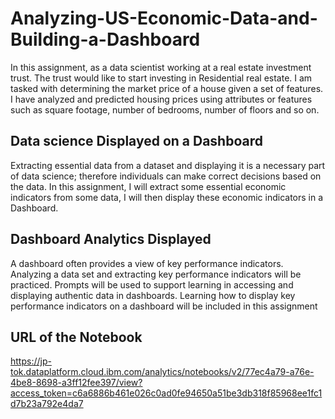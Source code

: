 # Analyzing-US-Economic-Data-and-Building-a-Dashboard
In this assignment, as a data scientist working at a real estate investment trust. The trust would like to start investing in Residential real estate. I am tasked with determining the market price of a house given a set of features. I have analyzed and predicted housing prices using attributes or features such as square footage, number of bedrooms, number of floors and so on.

## Data science Displayed on a Dashboard

Extracting essential data from a dataset and displaying it is a necessary part of data science;
therefore individuals can make correct decisions based on the data.
In this assignment, I will extract some essential economic indicators from some data,
I will then display these economic indicators in a Dashboard.

## Dashboard Analytics Displayed

A dashboard often provides a view of key performance indicators.
Analyzing a data set and extracting key performance indicators will be practiced.
Prompts will be used to support learning in accessing and displaying authentic data in dashboards.
Learning how to display key performance indicators on a dashboard will be included in this assignment

## URL of the Notebook

https://jp-tok.dataplatform.cloud.ibm.com/analytics/notebooks/v2/77ec4a79-a76e-4be8-8698-a3ff12fee397/view?access_token=c6a6886b461e026c0ad0fe94650a51be3db318f85968ee1fc1d7b23a792e4da7
